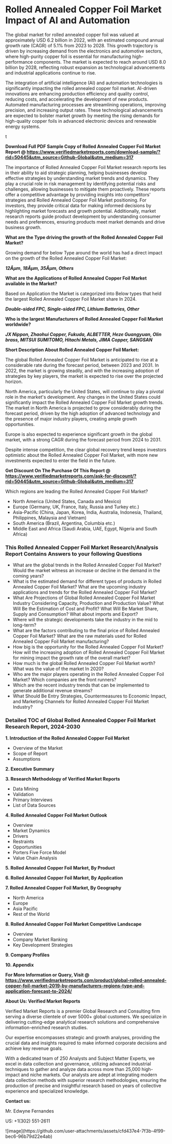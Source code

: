 <h1>Rolled Annealed Copper Foil Market Impact of AI and Automation</h1><p>The global market for rolled annealed copper foil was valued at approximately USD 6.2 billion in 2022, with an estimated compound annual growth rate (CAGR) of 5.1% from 2023 to 2028. This growth trajectory is driven by increasing demand from the electronics and automotive sectors, where high-purity copper foil is essential for manufacturing high-performance components. The market is expected to reach around USD 8.0 billion by 2028, reflecting robust expansion as technological advancements and industrial applications continue to rise.</p><p>The integration of artificial intelligence (AI) and automation technologies is significantly impacting the rolled annealed copper foil market. AI-driven innovations are enhancing production efficiency and quality control, reducing costs, and accelerating the development of new products. Automated manufacturing processes are streamlining operations, improving precision, and increasing output rates. These technological advancements are expected to bolster market growth by meeting the rising demands for high-quality copper foils in advanced electronic devices and renewable energy systems.</p>t</p><p id="" class=""><strong>Download Full PDF Sample Copy of Rolled Annealed Copper Foil Market Report @ <a href="https://www.verifiedmarketreports.com/download-sample/?rid=50445&utm_source=Github-Global&utm_medium=317" target="_blank">https://www.verifiedmarketreports.com/download-sample/?rid=50445&utm_source=Github-Global&utm_medium=317</a></strong></p><p>The importance of&nbsp;Rolled Annealed Copper Foil Market research reports lies in their ability to aid strategic planning, helping businesses develop effective strategies by understanding market trends and dynamics. They play a crucial role in risk management by identifying potential risks and challenges, allowing businesses to mitigate them proactively. These reports offer a competitive advantage by providing insights into competitors' strategies and Rolled Annealed Copper Foil Market positioning. For investors, they provide critical data for making informed decisions by highlighting market forecasts and growth potential. Additionally, market research reports guide product development by understanding consumer needs and preferences, ensuring products meet market demands and drive business growth.</p><p><strong>What are the&nbsp;Type driving the growth of the Rolled Annealed Copper Foil Market?</strong></p><p id="" class="">Growing demand for below Type around the world has had a direct impact on the growth of the Rolled Annealed Copper Foil Market:</p><em><strong>12Âµm, 18Âµm, 35Âµm, Others</strong></em></p><strong>What are the&nbsp;Applications&nbsp;of Rolled Annealed Copper Foil Market available in the Market?</strong></p><p id="" class="">Based on Application the Market is categorized into Below types that held the largest Rolled Annealed Copper Foil Market share In 2024.</p><em><strong>Double-sided FPC, Single-sided FPC, Lithium Batteries, Other</strong></em></p><strong>Who is the largest Manufacturers of Rolled Annealed Copper Foil Market worldwide?</strong></p><p><em><strong>JX Nippon, Zhaohui Copper, Fukuda, ALBETTER, Heze Guangyuan, Olin brass, MITSUI SUMITOMO, Hitachi Metals, JIMA Copper, SANGSAN</strong></em></p><p id="" class=""><strong>Short Description About Rolled Annealed Copper Foil Market:</strong></p><p>The global Rolled Annealed Copper Foil Market is anticipated to rise at a considerable rate during the forecast period, between 2023 and 2031. In 2022, the market is growing steadily, and with the increasing adoption of strategies by key players, the market is expected to rise over the projected horizon.</p><p>North America, particularly the United States, will continue to play a pivotal role in the market's development. Any changes in the United States could significantly impact the Rolled Annealed Copper Foil Market growth trends. The market in North America is projected to grow considerably during the forecast period, driven by the high adoption of advanced technology and the presence of major industry players, creating ample growth opportunities.</p><p>Europe is also expected to experience significant growth in the global market, with a strong CAGR during the forecast period from 2024 to 2031.</p><p>Despite intense competition, the clear global recovery trend keeps investors optimistic about the Rolled Annealed Copper Foil Market, with more new investments expected to enter the field in the future.</p><p id="" class=""><strong>Get Discount On The Purchase Of This Report @ <a href="https://www.verifiedmarketreports.com/ask-for-discount/?rid=50445&utm_source=Github-Global&utm_medium=317" target="_blank">https://www.verifiedmarketreports.com/ask-for-discount/?rid=50445&utm_source=Github-Global&utm_medium=317</a></strong></p>Which regions are leading the Rolled Annealed Copper Foil Market?</p><ul><li>North America (United States, Canada and Mexico)</li><li>Europe (Germany, UK, France, Italy, Russia and Turkey etc.)</li><li>Asia-Pacific (China, Japan, Korea, India, Australia, Indonesia, Thailand, Philippines, Malaysia and Vietnam)</li><li>South America (Brazil, Argentina, Columbia etc.)</li><li>Middle East and Africa (Saudi Arabia, UAE, Egypt, Nigeria and South Africa)</li></ul><h3 id="" class="">This Rolled Annealed Copper Foil Market Research/Analysis Report Contains Answers to your following Questions</h3><ul><li>What are the global trends in the Rolled Annealed Copper Foil Market? Would the market witness an increase or decline in the demand in the coming years?</li><li>What is the estimated demand for different types of products in Rolled Annealed Copper Foil Market? What are the upcoming industry applications and trends for the Rolled Annealed Copper Foil Market?</li><li>What Are Projections of Global Rolled Annealed Copper Foil Market Industry Considering Capacity, Production and Production Value? What Will Be the Estimation of Cost and Profit? What Will Be Market Share, Supply and Consumption? What about imports and Export?</li><li>Where will the strategic developments take the industry in the mid to long-term?</li><li>What are the factors contributing to the final price of Rolled Annealed Copper Foil Market? What are the raw materials used for Rolled Annealed Copper Foil Market manufacturing?</li><li>How big is the opportunity for the Rolled Annealed Copper Foil Market? How will the increasing adoption of Rolled Annealed Copper Foil Market for mining impact the growth rate of the overall market?</li><li>How much is the global Rolled Annealed Copper Foil Market worth? What was the value of the market In 2020?</li><li>Who are the major players operating in the Rolled Annealed Copper Foil Market? Which companies are the front runners?</li><li>Which are the recent industry trends that can be implemented to generate additional revenue streams?</li><li>What Should Be Entry Strategies, Countermeasures to Economic Impact, and Marketing Channels for Rolled Annealed Copper Foil Market Industry?</li></ul><h3 id="" class="">Detailed TOC of Global Rolled Annealed Copper Foil Market Research Report, 2024-2030</h3><p id="" class=""><strong>1. Introduction of the Rolled Annealed Copper Foil Market</strong></p><ul><li>Overview of the Market</li><li>Scope of Report</li><li>Assumptions</li></ul><p id="" class=""><strong>2. Executive Summary</strong></p><p id="" class=""><strong>3. Research Methodology of Verified Market Reports</strong></p><ul><li>Data Mining</li><li>Validation</li><li>Primary Interviews</li><li>List of Data Sources</li></ul><p id="" class=""><strong>4. Rolled Annealed Copper Foil Market Outlook</strong></p><ul><li>Overview</li><li>Market Dynamics</li><li>Drivers</li><li>Restraints</li><li>Opportunities</li><li>Porters Five Force Model</li><li>Value Chain Analysis</li></ul><p id="" class=""><strong>5. Rolled Annealed Copper Foil Market, By Product</strong></p><p id="" class=""><strong>6. Rolled Annealed Copper Foil Market, By Application</strong></p><p id="" class=""><strong>7. Rolled Annealed Copper Foil Market, By Geography</strong></p><ul><li>North America</li><li>Europe</li><li>Asia Pacific</li><li>Rest of the World</li></ul><p id="" class=""><strong>8. Rolled Annealed Copper Foil Market Competitive Landscape</strong></p><ul><li>Overview</li><li>Company Market Ranking</li><li>Key Development Strategies</li></ul><p id="" class=""><strong>9. Company Profiles</strong></p><p id="" class=""><strong>10. Appendix</strong></p><p id="" class=""><strong>For More Information or Query, Visit @ <a href="https://www.verifiedmarketreports.com/product/global-rolled-annealed-copper-foil-market-2019-by-manufacturers-regions-type-and-application-forecast-to-2024/" target="_blank">https://www.verifiedmarketreports.com/product/global-rolled-annealed-copper-foil-market-2019-by-manufacturers-regions-type-and-application-forecast-to-2024/</a></strong></p><p id="" class=""><strong>About Us: Verified Market Reports</strong></p><p id="" class="">Verified Market Reports is a premier Global Research and Consulting firm serving a diverse clientele of over 5000+ global customers. We specialize in delivering cutting-edge analytical research solutions and comprehensive information-enriched research studies.</p><p id="" class="">Our expertise encompasses strategic and growth analyses, providing the crucial data and insights required to make informed corporate decisions and achieve key revenue goals.</p><p id="" class="">With a dedicated team of 250 Analysts and Subject Matter Experts, we excel in data collection and governance, utilizing advanced industrial techniques to gather and analyze data across more than 25,000 high-impact and niche markets. Our analysts are adept at integrating modern data collection methods with superior research methodologies, ensuring the production of precise and insightful research based on years of collective experience and specialized knowledge.</p><p id="" class=""><strong>Contact us:</strong></p><p id="" class="">Mr. Edwyne Fernandes</p><p id="" class="">US: +1(302) 551-2611</p>
![image](https://github.com/user-attachments/assets/cfd437e4-7f3b-4f99-bec6-96b79d22e4ab)
